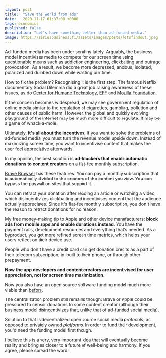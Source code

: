 ```yaml
---
layout: post
title:  "Save the world from ads"
date:   2020-11-17 01:37:00 +0000
tags: economics
published: false
description: "Let's have something better than ad-funded media."
image: https://siriusbusiness.fi/assets/images/posts/letsfindout.jpeg
---
```


Ad-funded media has been under scrutiny lately. Arguably, the business model incentivises media to compete for our screen time using questionable means such as addiction engineering, clickbaiting and outrage provocation. As a result, we become more depressed, anxious, isolated, polarized and dumbed down while wasting our time.

How to fix the problem? Recognising it is the first step. The famous Netflix documentary Social Dilemma did a great job raising awareness of these issues, as do [Center for Humane Technology](https://www.humanetech.com/), [EFF](https://www.eff.org/) and [Mozilla Foundation](https://foundation.mozilla.org/en/).

If the concern becomes widespread, we may see government regulation of online media similar to the regulation of cigarettes, gambling, pollution and other causes of public harm. However, the global and quickly evolving playground of the internet may be much more difficult to regulate. It may be a game of whack-a-mole.

Ultimately, **it's all about the incentives**. If you want to solve the problems of ad-funded media, you must turn the revenue model upside down. Instead of maximizing screen time, you want to incentivise content that makes the user feel appreciative afterwards.

In my opinion, the best solution is **ad-blockers that enable automatic donations to content creators** on a flat-fee monthly subscription.

[Brave Browser](https://brave.com/) has these features. You can pay a monthly subscription that is automatically divided to the creators of the content you view. You can bypass the paywall on sites that support it.

You can retract your donation after reading an article or watching a video, which disincentivizes clickbaiting and incentivises content that the audience actually appreciates. Since it's flat-fee monthly subscription, you don't have the reason to retract donations for no reason.

My free money-making tip to Apple and other device manufacturers: **block ads from mobile apps and enable donations instead**. You have the payment rails, development resources and everything that's needed. As a byproduct, you get more refined screen time metrics, which helps your users reflect on their device use.

People who don't have a credit card can get donation credits as a part of their telecom subscription, in-built to their phone, or through other prepayment.

**Now the app developers and content creators are incentivised for user appreciation, not for screen time maximization.**

Now you also have an open source software funding model much more viable than [before](/how-to-fund-open-source-software).

The centralization problem still remains though: Brave or Apple could be pressured to censor donations to some content creator (although their business model disincentivizes that, unlike that of ad-funded social media).

Solution to that is decentralized open source social media *protocols*, as opposed to privately owned *platforms*. In order to fund their development, you'd need the funding model first though.

I believe this is a very, very important idea that will eventually become reality and bring us closer to a future of well-being and harmony. If you agree, please spread the word!
